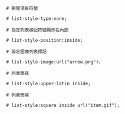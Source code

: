 ```
# 刪除項目符號

# list-style-type:none;
```

```
# 指定列表標記符號顯示在內部

# list-style-position:inside;
```

```
# 設定圖像列表標記

# list-style-image:url("arrow.png");
```

```
# 列表簡寫

# list-style:upper-latin inside;
```

```
# 列表簡寫

# list-style:square inside url("item.gif");
```